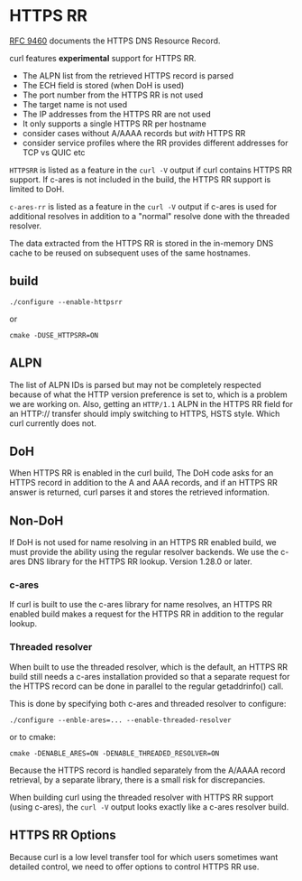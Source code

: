 <!--
Copyright (C) Daniel Stenberg, <daniel@haxx.se>, et al.

SPDX-License-Identifier: curl
-->

# HTTPS RR

[RFC 9460](https://www.rfc-editor.org/rfc/rfc9460.html) documents the HTTPS
DNS Resource Record.

curl features **experimental** support for HTTPS RR.

- The ALPN list from the retrieved HTTPS record is parsed
- The ECH field is stored (when DoH is used)
- The port number from the HTTPS RR is not used
- The target name is not used
- The IP addresses from the HTTPS RR are not used
- It only supports a single HTTPS RR per hostname
- consider cases without A/AAAA records but *with* HTTPS RR
- consider service profiles where the RR provides different addresses for TCP
  vs QUIC etc

`HTTPSRR` is listed as a feature in the `curl -V` output if curl contains
HTTPS RR support. If c-ares is not included in the build, the HTTPS RR support
is limited to DoH.

`c-ares-rr` is listed as a feature in the `curl -V` output if c-ares is used
for additional resolves in addition to a "normal" resolve done with the
threaded resolver.

The data extracted from the HTTPS RR is stored in the in-memory DNS cache to
be reused on subsequent uses of the same hostnames.

## build

    ./configure --enable-httpsrr

or

    cmake -DUSE_HTTPSRR=ON

## ALPN

The list of ALPN IDs is parsed but may not be completely respected because of
what the HTTP version preference is set to, which is a problem we are working
on. Also, getting an `HTTP/1.1` ALPN in the HTTPS RR field for an HTTP://
transfer should imply switching to HTTPS, HSTS style. Which curl currently
does not.

## DoH

When HTTPS RR is enabled in the curl build, The DoH code asks for an HTTPS
record in addition to the A and AAA records, and if an HTTPS RR answer is
returned, curl parses it and stores the retrieved information.

## Non-DoH

If DoH is not used for name resolving in an HTTPS RR enabled build, we must
provide the ability using the regular resolver backends. We use the c-ares DNS
library for the HTTPS RR lookup. Version 1.28.0 or later.

### c-ares

If curl is built to use the c-ares library for name resolves, an HTTPS RR
enabled build makes a request for the HTTPS RR in addition to the regular
lookup.

### Threaded resolver

When built to use the threaded resolver, which is the default, an HTTPS RR
build still needs a c-ares installation provided so that a separate request
for the HTTPS record can be done in parallel to the regular getaddrinfo()
call.

This is done by specifying both c-ares and threaded resolver to configure:

    ./configure --enble-ares=... --enable-threaded-resolver

or to cmake:

    cmake -DENABLE_ARES=ON -DENABLE_THREADED_RESOLVER=ON

Because the HTTPS record is handled separately from the A/AAAA record
retrieval, by a separate library, there is a small risk for discrepancies.

When building curl using the threaded resolver with HTTPS RR support (using
c-ares), the `curl -V` output looks exactly like a c-ares resolver build.

## HTTPS RR Options

Because curl is a low level transfer tool for which users sometimes want
detailed control, we need to offer options to control HTTPS RR use.
